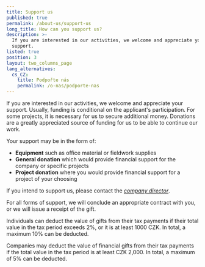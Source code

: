 ```yaml
---
title: Support us
published: true
permalink: /about-us/support-us
long_title: How can you support us?
description: >-
  If you are interested in our activities, we welcome and appreciate your
  support. 
listed: true
position: 3
layout: two_columns_page
lang_alternatives:
  cs_CZ:
    title: Podpořte nás
    permalink: /o-nas/podporte-nas
---
```

If you are interested in our activities, we welcome and appreciate your support. Usually, funding is conditional on the applicant's participation. For some projects, it is necessary for us to secure additional money. Donations are a greatly appreciated source of funding for us to be able to continue our work.

Your support may be in the form of:

* **Equipment** such as office material or fieldwork supplies 
* **General donation** which would provide financial support for the company or specific projects
* **Project donation** where you would provide financial support for a project of your choosing

If you intend to support us, please contact the [_company director_](http://alka-wildlife-en.netlify.com/about-us/contacts).

For all forms of support, we will conclude an appropriate contract with you, or we will issue a receipt of the gift.

Individuals can deduct the value of gifts from their tax payments if their total value in the tax period exceeds 2%, or it is at least 1000 CZK. In total, a maximum 10% can be deducted.

Companies may deduct the value of financial gifts from their tax payments if the total value in the tax period is at least CZK 2,000. In total, a maximum of 5% can be deducted.
